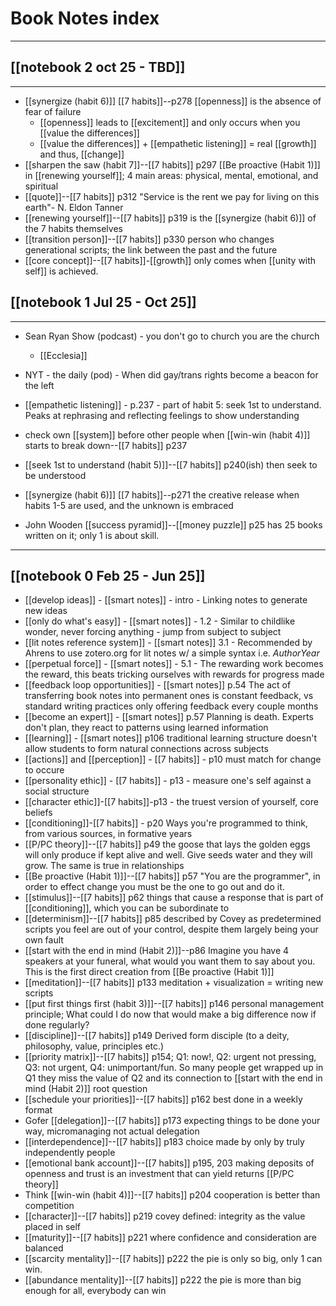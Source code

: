 # Book Notes index
---
## [[notebook 2 oct 25 - TBD]]
---
- [[synergize (habit 6)]] [[7 habits]]--p278 [[openness]] is the absence of fear of failure
	- [[openness]] leads to [[excitement]] and only occurs when you [[value the differences]]
	- [[value the differences]] + [[empathetic listening]] = real [[growth]] and thus, [[change]]
- [[sharpen the saw (habit 7]]--[[7 habits]] p297 [[Be proactive (Habit 1)]] in [[renewing yourself]]; 4 main areas: physical, mental, emotional, and spiritual
- [[quote]]--[[7 habits]] p312 "Service is the rent we pay for living on this earth"- N. Eldon Tanner
- [[renewing yourself]]--[[7 habits]] p319 is the [[synergize (habit 6)]] of the 7 habits themselves
- [[transition person]]--[[7 habits]] p330 person who changes generational scripts; the link between the past and the future
- [[core concept]]--[[7 habits]]-[[growth]] only comes when [[unity with self]] is achieved. 
## [[notebook 1 Jul 25 - Oct 25]]
---
- Sean Ryan Show (podcast) - you don't go to church you are the church
	- [[Ecclesia]]

- NYT - the daily (pod) - When did gay/trans rights become a beacon for the left

- [[empathetic listening]] - p.237 - part of habit 5: seek 1st to understand. Peaks at rephrasing and reflecting feelings to show understanding
- check own [[system]] before other people when [[win-win (habit 4)]] starts to break down--[[7 habits]] p237
- [[seek 1st to understand (habit 5)]]--[[7 habits]] p240(ish) then seek to be understood
- [[synergize (habit 6)]] [[7 habits]]--p271 the creative release when habits 1-5 are used, and the unknown is embraced
- John Wooden [[success pyramid]]--[[money puzzle]] p25 has 25 books written on it; only 1 is about skill. 
---
## [[notebook 0 Feb 25 - Jun 25]]

- [[develop ideas]] - [[smart notes]] - intro - Linking notes to generate new ideas
- [[only do what's easy]] - [[smart notes]] - 1.2 - Similar to childlike wonder, never forcing anything - jump from subject to subject
-  [[lit notes reference system]] - [[smart notes]] 3.1 - Recommended by Ahrens to use zotero.org for lit notes w/ a simple syntax i.e. _AuthorYear_
- [[perpetual force]] -  [[smart notes]] - 5.1 - The rewarding work becomes the reward, this beats tricking ourselves with rewards for progress made
- [[feedback loop opportunities]] - [[smart notes]] p.54 The act of transferring book notes into permanent ones is constant feedback, vs standard writing practices only offering feedback every couple months 
- [[become an expert]] - [[smart notes]] p.57 Planning is death.  Experts don't plan, they react to patterns using learned information
- [[learning]] - [[smart notes]] p106 traditional learning structure doesn't allow students to form natural connections across subjects
- [[actions]] and [[perception]] - [[7 habits]] - p10 must match for change to occure
- [[personality ethic]] - [[7 habits]] - p13 - measure one's self against a social structure
- [[character ethic]]-[[7 habits]]-p13 - the truest version of yourself, core beliefs
- [[conditioning]]-[[7 habits]] - p20 Ways you're programmed to think, from various sources, in formative years
- [[P/PC theory]]--[[7 habits]] p49 the goose that lays the golden eggs will only produce if kept alive and well.  Give seeds water and they will grow.  The same is true in relationships
- [[Be proactive (Habit 1)]]--[[7 habits]] p57 "You are the programmer", in order to effect change you must be the one to go out and do it.
- [[stimulus]]--[[7 habits]] p62 things that cause a response that is part of [[conditioning]], which you can be subordinate to
- [[determinism]]--[[7 habits]] p85 described by Covey as predetermined scripts you feel are out of your control, despite them largely being your own fault
- [[start with the end in mind (Habit 2)]]--p86 Imagine you have 4 speakers at your funeral, what would you want them to say about you.  This is the first direct creation from [[Be proactive (Habit 1)]]
- [[meditation]]--[[7 habits]] p133 meditation + visualization = writing new scripts
- [[put first things first (habit 3)]]--[[7 habits]] p146 personal management principle; What could I do now that would make a big difference now if done regularly?
- [[discipline]]--[[7 habits]] p149 Derived form disciple (to a deity, philosophy, value, principles etc.)
- [[priority matrix]]--[[7 habits]] p154; Q1: now!, Q2: urgent not pressing, Q3: not urgent, Q4: unimportant/fun. So many people get wrapped up in Q1 they miss the value of Q2 and its connection to [[start with the end in mind (Habit 2)]] root question
- [[schedule your priorities]]--[[7 habits]] p162 best done in a weekly format
- Gofer [[delegation]]--[[7 habits]] p173 expecting things to be done your way, micromanaging not actual delegation
- [[interdependence]]--[[7 habits]] p183 choice made by only by truly independently people
- [[emotional bank account]]--[[7 habits]] p195, 203 making deposits of openness and trust is an investment that can yield returns [[P/PC theory]]
- Think [[win-win (habit 4)]]--[[7 habits]] p204 cooperation is better than competition
- [[character]]--[[7 habits]] p219 covey defined: integrity as the value placed in self
- [[maturity]]--[[7 habits]] p221 where confidence and consideration are balanced
- [[scarcity mentality]]--[[7 habits]] p222 the pie is only so big, only 1 can win.
- [[abundance mentality]]--[[7 habits]] p222 the pie is more than big enough for all, everybody can win